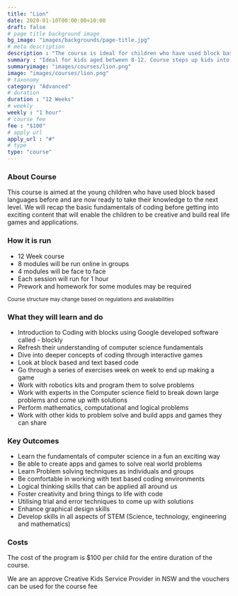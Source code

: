 ```yaml
---
title: "Lion"
date: 2020-01-10T00:00:00+10:00
draft: false
# page title background image
bg_image: "images/backgrounds/page-title.jpg"
# meta description
description : "The course is ideal for children who have used block based coding before. It is aimed at taking kids to the next level in developing real life applications."
summary : "Ideal for kids aged between 8-12. Course steps up kids into writing real applications."
summaryimage: "images/courses/lion.png"
image: "images/courses/lion.png"
# taxonomy
category: "Advanced"
# duration
duration : "12 Weeks"
# weekly
weekly : "1 hour"
# course fee
fee : "$100"
# apply url
apply_url : "#"
# type
type: "course"
---
```



### About Course

This course is aimed at the young children who have used block based languages before and are now ready to take their knowledge to the next level. We will recap the basic fundamentals of coding before getting into exciting content that will enable the children to be creative and build real life games and applications.

### How it is run

* 12 Week course
* 8 modules will be run online in groups
* 4 modules will be face to face
* Each session will run for 1 hour
* Prework and homework for some modules may be required

<sup>Course structure may change based on regulations and availabilities</sup>

### What they will learn and do

* Introduction to Coding with blocks using Google developed software called - blockly
* Refresh their understanding of computer science fundamentals
* Dive into deeper concepts of coding through interactive games
* Look at block based and text based code
* Go through a series of exercises week on week to end up making a game
* Work with robotics kits and program them to solve problems
* Work with experts in the Computer science field to break down large problems and come up with solutions 
* Perform mathematics, computational and logical problems
* Work with other kids to problem solve and build apps and games they can share

### Key Outcomes

* Learn the fundamentals of computer science in a fun an exciting way
* Be able to create apps and games to solve real world problems
* Learn Problem solving techniques as individuals and groups 
* Be comfortable in working with text based coding environments
* Logical thinking skills that can be applied all around us
* Foster creativity and bring things to life with code
* Utilising trial and error techniques to come up with solutions
* Enhance graphical design skills 
* Develop skills in all aspects of STEM (Science, technology, engineering and mathematics) 

### Costs

The cost of the program is $100 per child for the entire duration of the course. 

We are an approve Creative Kids Service Provider in NSW and the vouchers can be used for the course fee